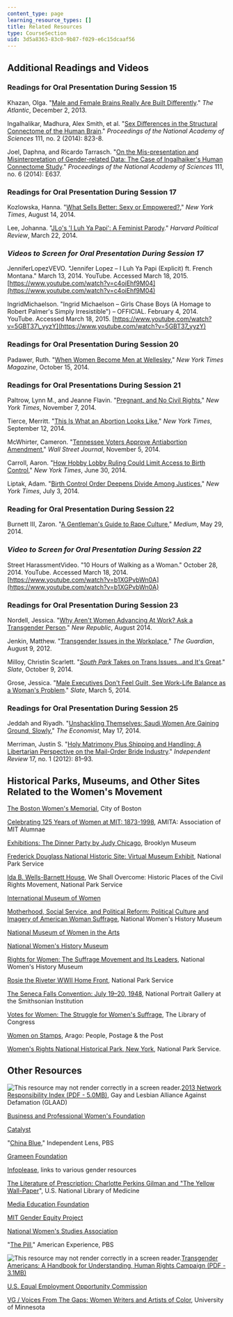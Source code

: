 ```yaml
---
content_type: page
learning_resource_types: []
title: Related Resources
type: CourseSection
uid: 3d5a8363-83c0-9b87-f029-e6c15dcaaf56
---
```


Additional Readings and Videos
------------------------------

### Readings for Oral Presentation During Session 15

Khazan, Olga. "[Male and Female Brains Really Are Built Differently](http://www.theatlantic.com/health/archive/2013/12/male-and-female-brains-really-are-built-differently/281962/)." _The Atlantic_, December 2, 2013.

Ingalhalikar, Madhura, Alex Smith, et al. "[Sex Differences in the Structural Connectome of the Human Brain](http://dx.doi.org/10.1073/pnas.1316909110)." _Proceedings of the National Academy of Sciences_ 111, no. 2 (2014): 823-8.

Joel, Daphna, and Ricardo Tarrasch. "[On the Mis-presentation and Misinterpretation of Gender-related Data: The Case of Ingalhaiker's Human Connectome Study](http://dx.doi.org/10.1073/pnas.1323319111)." _Proceedings of the National Academy of Sciences_ 111, no. 6 (2014): E637.

### Readings for Oral Presentation During Session 17

Kozlowska, Hanna. "[What Sells Better: Sexy or Empowered?](http://op-talk.blogs.nytimes.com/2014/08/14/what-sells-better-sexy-or-empowered/?_php=true&_type=blogs&_php=true&_type=blogs&_php=true&_type=blogs&_r=3)," _New York Times_, August 14, 2014.

Lee, Johanna. "[JLo's 'I Luh Ya Papi': A Feminist Parody](http://harvardpolitics.com/books-arts/luh-ya-papi-reverse-role-feminist-parody/)." _Harvard Political Review_, March 22, 2014.

### _Videos to Screen for Oral Presentation During Session 17_

JenniferLopezVEVO. "Jennifer Lopez – I Luh Ya Papi (Explicit) ft. French Montana." March 13, 2014. YouTube. Accessed March 18, 2015. [https://www.youtube.com/watch?v=c4oiEhf9M04](https://www.youtube.com/watch?v=c4oiEhf9M04)

IngridMichaelson. "Ingrid Michaelson – Girls Chase Boys (A Homage to Robert Palmer's Simply Irresistible") – OFFICIAL. February 4, 2014. YouTube. Accessed March 18, 2015. [https://www.youtube.com/watch?v=5GBT37\_yyzY](https://www.youtube.com/watch?v=5GBT37_yyzY)

### Readings for Oral Presentation During Session 20

Padawer, Ruth. "[When Women Become Men at Wellesley](http://www.nytimes.com/2014/10/19/magazine/when-women-become-men-at-wellesley-college.html?_r=0)," _New York Times Magazine_, October 15, 2014.

### Readings for Oral Presentations During Session 21

Paltrow, Lynn M., and Jeanne Flavin. "[Pregnant, and No Civil Rights](http://www.nytimes.com/2014/11/08/opinion/pregnant-and-no-civil-rights.html?_r=0)," _New York Times_, November 7, 2014.

Tierce, Merritt. "[This Is What an Abortion Looks Like](http://www.nytimes.com/2014/09/13/opinion/this-is-what-an-abortion-looks-like.html?_r=0)," _New York Times_, September 12, 2014.

McWhirter, Cameron. "[Tennessee Voters Approve Antiabortion Amendment](http://blogs.wsj.com/washwire/2014/11/05/tennessee-voters-approve-antiabortion-amendment/)," _Wall Street Journal_, November 5, 2014.

Carroll, Aaron. "[How Hobby Lobby Ruling Could Limit Access to Birth Control](http://www.nytimes.com/2014/07/02/upshot/how-hobby-lobby-ruling-could-limit-access-to-birth-control.html?ref=us&_r=1&abt=0002&abg=0)," _New York Times_, June 30, 2014.

Liptak, Adam. "[Birth Control Order Deepens Divide Among Justices](http://www.nytimes.com/2014/07/04/us/politics/supreme-court-order-suspends-contraception-rule-for-christian-college.html?module=Search&mabReward=relbias%3As)," _New York Times_, July 3, 2014.

### Reading for Oral Presentation During Session 22

Burnett III, Zaron. "[A Gentleman's Guide to Rape Culture](https://medium.com/human-parts/a-gentlemens-guide-to-rape-culture-7fc86c50dc4c)," _Medium_, May 29, 2014.

### _Video to Screen for Oral Presentation During Session 22_

Street HarassmentVideo. "10 Hours of Walking as a Woman." October 28, 2014. YouTube. Accessed March 18, 2014. [https://www.youtube.com/watch?v=b1XGPvbWn0A](https://www.youtube.com/watch?v=b1XGPvbWn0A)

### Readings for Oral Presentation During Session 23

Nordell, Jessica. "[Why Aren't Women Advancing At Work? Ask a Transgender Person](http://www.newrepublic.com/article/119239/transgender-people-can-explain-why-women-dont-advance-work)." _New Republic_, August 2014.

Jenkin, Matthew. "[Transgender Issues in the Workplace](http://careers.theguardian.com/transgender-issues-in-the-workplace)," _The Guardian_, August 9, 2012.

Milloy, Christin Scarlett. "[_South Park_ Takes on Trans Issues…and It's Great](http://www.slate.com/blogs/outward/2014/10/09/south_park_s_cissy_episode_was_great_on_trans_issues.html)." _Slate_, October 9, 2014.

Grose, Jessica. "[Male Executives Don't Feel Guilt, See Work-Life Balance as a Woman's Problem](http://www.slate.com/blogs/xx_factor/2014/03/05/harvard_business_review_study_on_work_life_balance_male_executives_see_family.html)." _Slate_, March 5, 2014.

### Readings for Oral Presentation During Session 25

Jeddah and Riyadh. "[Unshackling Themselves: Saudi Women Are Gaining Ground, Slowly](http://www.economist.com/news/middle-east-and-africa/21602249-saudi-women-are-gaining-ground-slowly-unshackling-themselves)," _The Economist_, May 17, 2014.

Merriman, Justin S. "[Holy Matrimony Plus Shipping and Handling: A Libertarian Perspective on the Mail-Order Bride Industry](http://www.independent.org/publications/tir/article.asp?a=892)." _Independent Review_ 17, no. 1 (2012): 81–93.

Historical Parks, Museums, and Other Sites Related to the Women's Movement
--------------------------------------------------------------------------

[The Boston Women's Memorial](http://www.cityofboston.gov/women/history/), City of Boston

[Celebrating 125 Years of Women at MIT: 1873-1998](http://alumweb.mit.edu/groups/amita.old/esr/swallow.html), AMITA: Association of MIT Alumnae

[Exhibitions: The Dinner Party by Judy Chicago](http://www.brooklynmuseum.org/exhibitions/dinner_party/), Brooklyn Museum

[Frederick Douglass National Historic Site: Virtual Museum Exhibit](http://www.nps.gov/museum/exhibits/frdo/index.html), National Park Service

[Ida B. Wells-Barnett House](http://www.nps.gov/nr/travel/civilrights/il2.htm), We Shall Overcome: Historic Places of the Civil Rights Movement, National Park Service

[International Museum of Women](http://www.imow.org/)

[Motherhood, Social Service, and Political Reform: Political Culture and Imagery of American Woman Suffrage](http://suffrageandthemedia.org/source/online-exhibit-motherhood-social-service-political-reform-political-culture-imagery-american-woman-suffrage/), National Women's History Museum

[National Museum of Women in the Arts](http://nmwa.org/)

[National Women's History Museum](https://www.womenshistory.org/)

[Rights for Women: The Suffrage Movement and Its Leaders](http://suffrageandthemedia.org/source/online-exhibit-rights-women-suffrage-movement-leaders/), National Women's History Museum

[Rosie the Riveter WWII Home Front](http://www.nps.gov/rori/index.htm), National Park Service

[The Seneca Falls Convention: July 19–20, 1948](https://www.history.com/topics/womens-rights/seneca-falls-convention), National Portrait Gallery at the Smithsonian Institution

[Votes for Women: The Struggle for Women's Suffrage](http://www.loc.gov/rr/print/list/076_vfw.html), The Library of Congress

[Women on Stamps](http://arago.si.edu/flash/?eid=262|s1%3D6|), Arago: People, Postage & the Post

[Women's Rights National Historical Park, New York](http://www.nps.gov/wori/index.htm), National Park Service.

Other Resources
---------------

![This resource may not render correctly in a screen reader.](/images/inacessible.gif)[2013 Network Responsibility Index (PDF - 5.0MB)](http://www.glaad.org/files/2013NRI.pdf), Gay and Lesbian Alliance Against Defamation (GLAAD)

[Business and Professional Women's Foundation](http://bpwfoundation.org/)

[Catalyst](http://www.catalyst.org/)

"[China Blue](http://www.pbs.org/independentlens/chinablue/)," Independent Lens, PBS

[Grameen Foundation](http://www.grameenfoundation.org/)

[Infoplease](http://www.infoplease.com/ipa/A0001523.html), links to various gender resources

[The Literature of Prescription: Charlotte Perkins Gilman and "The Yellow Wall-Paper](https://www.nlm.nih.gov/hmd/about/exhibition/literature-bookinfo.html)", U.S. National Library of Medicine

[Media Education Foundation](http://www.mediaed.org/cgi-bin/commerce.cgi?search=action&keywords=ge)

[MIT Gender Equity Project](http://diversity.mit.edu/status-undergrad-women/)

[National Women's Studies Association](http://www.nwsa.org/)

"[The Pill](https://www.pbs.org/wgbh/americanexperience/films/pill/)," American Experience, PBS

![This resource may not render correctly in a screen reader.](/images/inacessible.gif)[Transgender Americans: A Handbook for Understanding, Human Rights Campaign (PDF - 3.1MB)](http://www.ithaca.edu/sacl/lgbt/docs/basicresources/understandingtrans.pdf)

[U.S. Equal Employment Opportunity Commission](http://www.eeoc.gov/)

[VG / Voices From The Gaps: Women Writers and Artists of Color](http://voices.cla.umn.edu/), University of Minnesota
